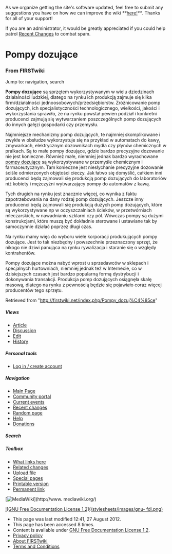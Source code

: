 As we organize getting the site's software updated, feel free to submit any
suggestions you have on how we can improve the wiki
_**_[here!](/index.php/User:Hallry/Suggestions "User:Hallry/Suggestions"
)_**_. Thanks for all of your support!

If you are an administrator, it would be greatly appreciated if you could help
patrol [Recent Changes](/index.php/Special:Recentchanges
"Special:Recentchanges" ) to combat spam.

# Pompy dozujące

### From FIRSTwiki

Jump to: navigation, search

**Pompy dozujące** są sprzętem wykorzystywanym w wielu dziedzinach działalności ludzkiej, dlatego na rynku ich produkcją zajmuje się kilka firm/działalności jednoosobowych/przedsiębiorstw. Zróżnicowanie pomp dozujących, ich specjalistyczności technologicznego, wielkości, jakości i wykorzystania sprawiło, że na rynku powstał pewien podział i konkretni producenci zajmują się wytwarzaniem poszczególnych pomp dozujących do innych gałęzi gospodarki czy przemysłu. 

Najmniejsze mechanizmy pomp dozujących, te najmniej skomplikowane i zwykłe w
obsłudze wykorzystuje się na przykład w automatach do kawy, zmywarkach,
elektrycznym dozownikach mydła czy płynów chemicznych w pralkach. Są to małe
pompy dozujące, gdzie bardzo precyzyjne dozowanie nie jest konieczne. Również
małe, niemniej jednak bardzo wyrachowane [pompy
dozujące](http://www.dozowanie.eu/pd_membranowe.html
"http://www.dozowanie.eu/pd_membranowe.html" ) są wykorzystywane w przemyśle
chemicznym i farmaceutycznym. Tam konieczne jest niesłychanie precyzyjne
dozowanie ściśle odmierzonych objętości cieczy. Jak łatwo się domyślić,
całkiem inni producenci będą zajmowali się produkcją pomp dozujących do
laboratoriów niż kobiety i mężczyźni wytwarzający pompy do automatów z kawą.

Tych drugich na rynku jest znacznie więcej, co wynika z faktu zapotrzebowania
na dany rodzaj pomp dozujących. Jeszcze inny producenci będą zajmowali się
produkcją dużych pomp dozujących, które są wykorzystywane np w oczyszczalniach
ścieków, w przetwórniach mleczarskich, w nawadnianiu szklarni czy pól. Wówczas
pompy są dużymi konstrukcjami, które muszą być dokładnie sterowane i ustawiane
tak by samoczynnie działać poprzez długi czas.

Na rynku mamy więc do wyboru wiele korporacji produkujących pompy dozujące.
Jest to tak niezbędny i powszechnie przeznaczony sprzęt, że nikogo nie dziwi
panująca na rynku rywalizacja i staranie się o względy kontrahentów.

Pompy dozujące można nabyć wprost u sprzedawców w sklepach i specjalnych
hurtowniach, niemniej jednak też w Internecie, co w dzisiejszych czasach jest
bardzo popularną formą dystrybucji i dokonywania transakcji. Produkcja pomp
dozujących osiągnęła skalę masową, dlatego na rynku z pewnością będzie się
pojawiało coraz więcej producentów tego sprzętu.

Retrieved from "<http://firstwiki.net/index.php/Pompy_dozuj%C4%85ce>"

##### Views

  * [Article](/index.php/Pompy_dozuj%C4%85ce)
  * [Discussion](/index.php?title=Talk:Pompy_dozuj%C4%85ce&action=edit)
  * [Edit](/index.php?title=Pompy_dozuj%C4%85ce&action=edit)
  * [History](/index.php?title=Pompy_dozuj%C4%85ce&action=history)

##### Personal tools

  * [Log in / create account](/index.php?title=Special:Userlogin&returnto=Pompy_dozuj%C4%85ce)

[](/index.php/Main_Page "Main Page" )

##### Navigation

  * [Main Page](/index.php/Main_Page)
  * [Community portal](/index.php/FIRSTwiki:Community_portal)
  * [Current events](/index.php/Current_events)
  * [Recent changes](/index.php/Special:Recentchanges)
  * [Random page](/index.php/Special:Random)
  * [Help](/index.php/FIRSTwiki:Help)
  * [Donations](/index.php/FIRSTwiki:Site_support)

##### Search



##### Toolbox

  * [What links here](/index.php/Special:Whatlinkshere/Pompy_dozuj%C4%85ce)
  * [Related changes](/index.php/Special:Recentchangeslinked/Pompy_dozuj%C4%85ce)
  * [Upload file](/index.php/Special:Upload)
  * [Special pages](/index.php/Special:Specialpages)
  * [Printable version](/index.php?title=Pompy_dozuj%C4%85ce&printable=yes)
  * [Permanent link](/index.php?title=Pompy_dozuj%C4%85ce&oldid=547387)

[![MediaWiki](/skins/common/images/poweredby_mediawiki_88x31.png)](http://www.
mediawiki.org/)

[![GNU Free Documentation License 1.2](/stylesheets/images/gnu-
fdl.png)](http://www.gnu.org/copyleft/fdl.html)

  * This page was last modified 12:41, 27 August 2012.
  * This page has been accessed 8 times.
  * Content is available under [GNU Free Documentation License 1.2](http://www.gnu.org/copyleft/fdl.html "http://www.gnu.org/copyleft/fdl.html" ).
  * [Privacy policy](/index.php/FIRSTwiki:Privacy_policy "FIRSTwiki:Privacy policy" )
  * [About FIRSTwiki](/index.php/FIRSTwiki:About "FIRSTwiki:About" )
  * [Terms and Conditions](/index.php/FIRSTwiki:Terms_and_conditions "FIRSTwiki:Terms and conditions" )

